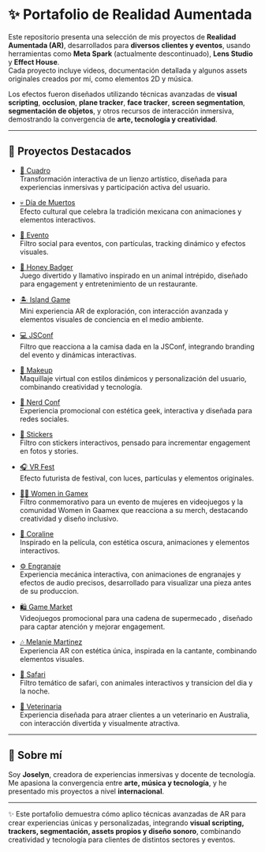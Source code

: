 # ✨ Portafolio de Realidad Aumentada

Este repositorio presenta una selección de mis proyectos de **Realidad Aumentada (AR)**, desarrollados para **diversos clientes y eventos**, usando herramientas como **Meta Spark** (actualmente descontinuado), **Lens Studio** y **Effect House**.  
Cada proyecto incluye videos, documentación detallada y algunos assets originales creados por mí, como elementos 2D y música.

Los efectos fueron diseñados utilizando técnicas avanzadas de **visual scripting**, **occlusion**, **plane tracker**, **face tracker**, **screen segmentation**, **segmentación de objetos**, y otros recursos de interacción inmersiva, demostrando la convergencia de **arte, tecnología y creatividad**.

---

## 📂 Proyectos Destacados

- [🎨 Cuadro](./Cuadro/README.md)  
  Transformación interactiva de un lienzo artístico, diseñada para experiencias inmersivas y participación activa del usuario.

- [💀 Día de Muertos](./Dia%20de%20muertos/README.md)  
  Efecto cultural que celebra la tradición mexicana con animaciones y elementos interactivos.

- [🎉 Evento](./Evento/README.md)  
  Filtro social para eventos, con partículas, tracking dinámico y efectos visuales.

- [🦡 Honey Badger](./Honey%20Badger/README.md)  
  Juego divertido y llamativo inspirado en un animal intrépido, diseñado para engagement y entretenimiento de un restaurante.

- [🏝️ Island Game](./Island%20Game/README.md)  
  Mini experiencia AR de exploración, con interacción avanzada y elementos visuales de conciencia en el medio ambiente.

- [💻 JSConf](./JSConf/README.md)  
  Filtro que reacciona a la camisa dada en la JSConf, integrando branding del evento y dinámicas interactivas.

- [💄 Makeup](./Makeup/README.md)  
  Maquillaje virtual con estilos dinámicos y personalización del usuario, combinando creatividad y tecnología.

- [🎤 Nerd Conf](./Nerd%20conf/README.md)  
  Experiencia promocional con estética geek, interactiva y diseñada para redes sociales.

- [🌟 Stickers](./Stickers/README.md)  
  Filtro con stickers interactivos, pensado para incrementar engagement en fotos y stories.

- [🎧 VR Fest](./VR%20Fest/README.md)  
  Efecto futurista de festival, con luces, partículas y elementos originales.

- [👩‍💻 Women in Gamex](./Women%20in%20Gamex/README.md)  
  Filtro conmemorativo para un evento de mujeres en videojuegos y la comunidad Women in Gaamex que reacciona a su merch, destacando creatividad y diseño inclusivo.
 
- [🖤 Coraline](./coraline/README.md)  
  Inspirado en la película, con estética oscura, animaciones y elementos interactivos.

- [⚙️ Engranaje](./engranaje/README.md)  
  Experiencia mecánica interactiva, con animaciones de engranajes y efectos de audio precisos, desarrollado para visualizar una pieza antes de su produccion.

- [🛍️ Game Market](./game%20market/README.md)  
  Videojuegos promocional para una cadena de supermecado , diseñado para captar atención y mejorar engagement.

- [🎶 Melanie Martinez](./melanie%20martinez/README.md)  
  Experiencia AR con estética única, inspirada en la cantante, combinando elementos visuales.

- [🦁 Safari](./safari/README.md)  
  Filtro temático de safari, con animales interactivos y transicion del dia y la noche.

- [🐾 Veterinaria](./veterinaria/README.md)  
  Experiencia diseñada para atraer clientes a un veterinario en Australia, con interacción divertida y visualmente atractiva.

---

## 🚀 Sobre mí
Soy **Joselyn**, creadora de experiencias inmersivas y docente de tecnología. Me apasiona la convergencia entre **arte, música y tecnología**, y he presentado mis proyectos a nivel **internacional**.  

---

✨ Este portafolio demuestra cómo aplico técnicas avanzadas de AR para crear experiencias únicas y personalizadas, integrando **visual scripting, trackers, segmentación, assets propios y diseño sonoro**, combinando creatividad y tecnología para clientes de distintos sectores y eventos.

